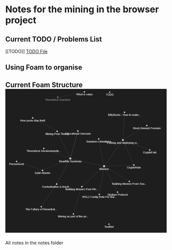 # Notes for the mining in the browser project
## Current TODO / Problems List
[[TODO]]
[TODO File](notes/TODO.md)

Using Foam to organise 
---
Current Foam Structure
![](attachments/foamStruct.png)
---
All notes in the notes folder